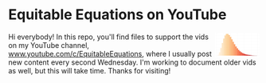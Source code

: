 # Equitable Equations on YouTube

<img src="rusty_logo.png" align="right" height="50" />

Hi everybody! In this repo, you'll find files to support the vids on my YouTube channel, www.youtube.com/c/EquitableEquations, where I usually post new content every second Wednesday. I'm working to document older vids as well, but this will take time. Thanks for visiting!

